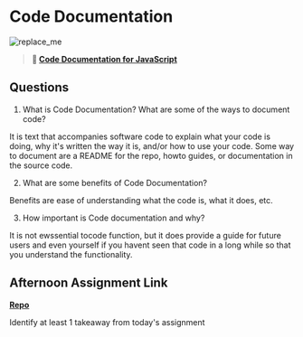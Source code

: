 # Code Documentation

![replace_me](https://codeworks.blob.core.windows.net/public/assets/img/illustrations/placeholder.svg)

> **📖 [Code Documentation for JavaScript](https://codeworksacademy.com/fs-student-guide/resources/wk7/02-JSDocs)**

## Questions

1. What is Code Documentation? What are some of the ways to document code?

It is text that accompanies software code to explain what your code is doing, why it's written the way it is, and/or how to use your code.  Some way to document are a README for the repo, howto guides, or documentation in the source code.

2. What are some benefits of Code Documentation?

Benefits are ease of understanding what the code is, what it does, etc.

3. How important is Code documentation and why?

It is not ewssential tocode function, but it does provide a guide for future users and even yourself if you havent seen that code in a long while so that you understand the functionality.

## Afternoon Assignment Link

**[Repo](https://github.com/ScottTLyman/plan-it)**

Identify at least 1 takeaway from today's assignment
